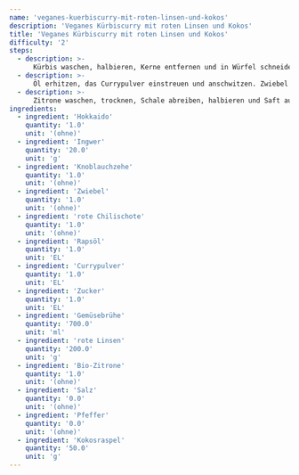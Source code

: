 ```yaml
---
name: 'veganes-kuerbiscurry-mit-roten-linsen-und-kokos'
description: 'Veganes Kürbiscurry mit roten Linsen und Kokos'
title: 'Veganes Kürbiscurry mit roten Linsen und Kokos'
difficulty: '2'
steps:
  - description: >-
      Kürbis waschen, halbieren, Kerne entfernen und in Würfel schneiden. Ingwer, Knoblauch und Zwiebel schälen und in Würfel schneiden. Chili waschen, entkernen und fein hacken.
  - description: >-
      Öl erhitzen, das Currypulver einstreuen und anschwitzen. Zwiebel und Knoblauch zugeben und anschwitzen. Ingwer, Chili und Kürbis zufügen, anschwitzen, mit dem Zucker bestreuen und kurz karamellisieren. Mit der Brühe ablöschen. Linsen zugeben und 15 Minuten köcheln lassen, bis die Linsen und der Kürbis gar sind.
  - description: >-
      Zitrone waschen, trocknen, Schale abreiben, halbieren und Saft auspressen. Das Kürbiscurry mit Salz, Pfeffer, Curry, Zitronensaft und –schale abschmecken. Mit Kokosraspeln bestreut servieren.
ingredients:
  - ingredient: 'Hokkaido'
    quantity: '1.0'
    unit: '(ohne)'
  - ingredient: 'Ingwer'
    quantity: '20.0'
    unit: 'g'
  - ingredient: 'Knoblauchzehe'
    quantity: '1.0'
    unit: '(ohne)'
  - ingredient: 'Zwiebel'
    quantity: '1.0'
    unit: '(ohne)'
  - ingredient: 'rote Chilischote'
    quantity: '1.0'
    unit: '(ohne)'
  - ingredient: 'Rapsöl'
    quantity: '1.0'
    unit: 'EL'
  - ingredient: 'Currypulver'
    quantity: '1.0'
    unit: 'EL'
  - ingredient: 'Zucker'
    quantity: '1.0'
    unit: 'EL'
  - ingredient: 'Gemüsebrühe'
    quantity: '700.0'
    unit: 'ml'
  - ingredient: 'rote Linsen'
    quantity: '200.0'
    unit: 'g'
  - ingredient: 'Bio-Zitrone'
    quantity: '1.0'
    unit: '(ohne)'
  - ingredient: 'Salz'
    quantity: '0.0'
    unit: '(ohne)'
  - ingredient: 'Pfeffer'
    quantity: '0.0'
    unit: '(ohne)'
  - ingredient: 'Kokosraspel'
    quantity: '50.0'
    unit: 'g'
---
```

